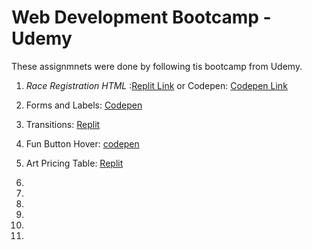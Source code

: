 # Web Development Bootcamp - Udemy
These assignmnets were done by following tis bootcamp from Udemy.

1. *Race Registration HTML* :[Replit Link](https://webbootcamp1.artisticjerry.repl.co) or Codepen: [Codepen Link](https://codepen.io/artisticjerry/pen/popBBzG)

2. Forms and Labels: [Codepen](https://codepen.io/barbozajerry/pen/XWVBeXd)

3. Transitions: [Replit](https://Transitions.jerrybarboza.repl.co)

4. Fun Button Hover: [codepen](https://codepen.io/barbozajerry/pen/QWrxaGo)

5. Art Pricing Table: [Replit](https://Pricing-Panel.jerrybarboza.repl.co)

6. 

7. 

8.

9.

10.

11.
